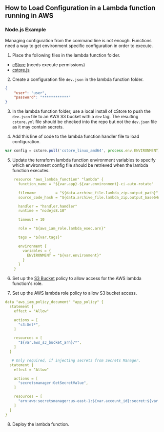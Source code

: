 ## How to Load Configuration in a Lambda function running in AWS ##

### Node.js Example ###

Managing configuration from the command line is not enough. Functions need a way to get environment specific configuration in order to execute. 

1. Place the following files in the lambda function folder. 
  - [cStore](https://github.com/turnerlabs/cstore/releases/download/v2.4.0-alpha/cstore_linux_amd64) (needs execute permissions)
  - [cstore.js](../examples/cstore.js)

2. Create a configuration file `dev.json` in the lambda function folder.
```json
{
    "user": "user",
    "password": "************"
}
```
3. In the lambda function folder, use a local install of cStore to push the `dev.json` file to an AWS S3 bucket with a `dev` tag. The resulting `cstore.yml` file should be checked into the repo but not the `dev.json` file as it may contain secrets.

4. Add this line of code to the lambda function handler file to load configuration.
```javascript
var config = cstore.pull('cstore_linux_amd64', process.env.ENVIRONMENT)
```

5. Update the terraform lambda function environment variables to specify which environment config file should be retrieved when the lambda function executes.    
```yml
    resource "aws_lambda_function" "lambda" {
      function_name = "${var.app}-${var.environment}-ci-auto-rotate"

      filename         = "${data.archive_file.lambda_zip.output_path}"
      source_code_hash = "${data.archive_file.lambda_zip.output_base64sha256}"

      handler = "handler.handler"
      runtime = "nodejs8.10"

      timeout = 10

      role = "${aws_iam_role.lambda_exec.arn}"

      tags = "${var.tags}"

      environment {
        variables = {
          ENVIRONMENT = "${var.environment}"
        }
      }
    }
```
6. Set up the [S3 Bucket](S3.md) policy to allow access for the AWS lambda function's role.

7. Set up the AWS lambda role policy to allow S3 bucket access.
```yml
data "aws_iam_policy_document" "app_policy" {
  statement {
    effect = "Allow"

    actions = [
      "s3:Get*",
    ]

    resources = [
      "${var.aws_s3_bucket_arn}/*",
    ]
  }

   # Only required, if injecting secrets from Secrets Manager.
  statement {
    effect = "Allow"

    actions = [
      "secretsmanager:GetSecretValue",
    ]

    resources = [
      "arn:aws:secretsmanager:us-east-1:${var.account_id}:secret:${var.secrets_prefix}/*",
    ]
  }
}
```
8. Deploy the lambda function.